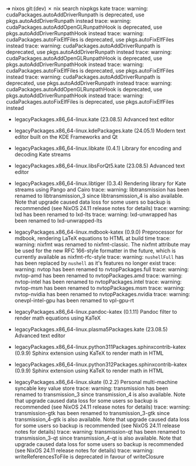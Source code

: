➜  nixos git:(dev) ✗ nix search nixpkgs kate
trace: warning: cudaPackages.autoAddDriverRunpath is deprecated, use pkgs.autoAddDriverRunpath instead
trace: warning: cudaPackages.autoAddOpenGLRunpathHook is deprecated, use pkgs.autoAddDriverRunpathHook instead
trace: warning: cudaPackages.autoFixElfFiles is deprecated, use pkgs.autoFixElfFiles instead
trace: warning: cudaPackages.autoAddDriverRunpath is deprecated, use pkgs.autoAddDriverRunpath instead
trace: warning: cudaPackages.autoAddOpenGLRunpathHook is deprecated, use pkgs.autoAddDriverRunpathHook instead
trace: warning: cudaPackages.autoFixElfFiles is deprecated, use pkgs.autoFixElfFiles instead
trace: warning: cudaPackages.autoAddDriverRunpath is deprecated, use pkgs.autoAddDriverRunpath instead
trace: warning: cudaPackages.autoAddOpenGLRunpathHook is deprecated, use pkgs.autoAddDriverRunpathHook instead
trace: warning: cudaPackages.autoFixElfFiles is deprecated, use pkgs.autoFixElfFiles instead
* legacyPackages.x86_64-linux.kate (23.08.5)
  Advanced text editor

* legacyPackages.x86_64-linux.kdePackages.kate (24.05.1)
  Modern text editor built on the KDE Frameworks and Qt

* legacyPackages.x86_64-linux.libkate (0.4.1)
  Library for encoding and decoding Kate streams

* legacyPackages.x86_64-linux.libsForQt5.kate (23.08.5)
  Advanced text editor

* legacyPackages.x86_64-linux.libtiger (0.3.4)
  Rendering library for Kate streams using Pango and Cairo
trace: warning: libtransmission has been renamed to libtransmission_3 since libtransmission_4 is also available. Note that upgrade caused data loss for some users so backup is recommended (see NixOS 24.11 release notes for details)
trace: warning: lxd has been renamed to lxd-lts
trace: warning: lxd-unwrapped has been renamed to lxd-unwrapped-lts

* legacyPackages.x86_64-linux.mdbook-katex (0.9.0)
  Preprocessor for mdbook, rendering LaTeX equations to HTML at build time
trace: warning: nixfmt was renamed to nixfmt-classic. The nixfmt attribute may be used for the new RFC 166-style formatter in the future, which is currently available as nixfmt-rfc-style
trace: warning: `nushellFull` has has been replaced by `nushell` as it's features no longer exist
trace: warning: nvtop has been renamed to nvtopPackages.full
trace: warning: nvtop-amd has been renamed to nvtopPackages.amd
trace: warning: nvtop-intel has been renamed to nvtopPackages.intel
trace: warning: nvtop-msm has been renamed to nvtopPackages.msm
trace: warning: nvtop-nvidia has been renamed to nvtopPackages.nvidia
trace: warning: onevpl-intel-gpu has been renamed to vpl-gpu-rt

* legacyPackages.x86_64-linux.pandoc-katex (0.1.11)
  Pandoc filter to render math equations using KaTeX

* legacyPackages.x86_64-linux.plasma5Packages.kate (23.08.5)
  Advanced text editor

* legacyPackages.x86_64-linux.python311Packages.sphinxcontrib-katex (0.9.9)
  Sphinx extension using KaTeX to render math in HTML

* legacyPackages.x86_64-linux.python312Packages.sphinxcontrib-katex (0.9.9)
  Sphinx extension using KaTeX to render math in HTML

* legacyPackages.x86_64-linux.skate (0.2.2)
  Personal multi-machine syncable key value store
trace: warning: transmission has been renamed to transmission_3 since transmission_4 is also available. Note that upgrade caused data loss for some users so backup is recommended (see NixOS 24.11 release notes for details)
trace: warning: transmission-gtk has been renamed to transmission_3-gtk since transmission_4-gtk is also available. Note that upgrade caused data loss for some users so backup is recommended (see NixOS 24.11 release notes for details)
trace: warning: transmission-qt has been renamed to transmission_3-qt since transmission_4-qt is also available. Note that upgrade caused data loss for some users so backup is recommended (see NixOS 24.11 release notes for details)
trace: warning: writeReferencesToFile is deprecated in favour of writeClosure
